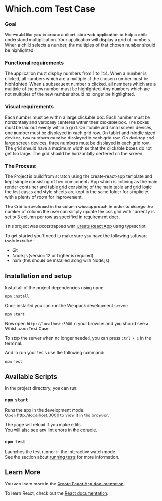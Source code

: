 # Which.com Test Case

### Goal
We would like you to create a client-side web application to help a child understand multiplication. Your application will display a grid of numbers. When a child selects a number, the multiples of that chosen number should be highlighted.

### Functional requirements
The application must display numbers from 1 to 144.
When a number is clicked, all numbers which are a multiple of the chosen number must be highlighted.
When a subsequent number is clicked, all numbers which are a multiple of the new number must be highlighted. Any numbers which are not multiples of the new number should no longer be highlighted.
### Visual requirements
Each number must be within a large clickable box.
Each number must be horizontally and vertically centered within their clickable box.
The boxes must be laid out evenly within a grid.
On mobile and small screen devices, one number must be displayed in each grid row.
On tablet and middle sized devices, two numbers must be displayed in each grid row.
On desktop and large screen devices, three numbers must be displayed in each grid row.
The grid should have a maximum width so that the clickable boxes do not get too large.
The grid should be horizontally centered on the screen.

### The Process:

The Project is build from scratch using the create-react-app template and kept simple consisting of two components App which is activing as the main render container and table grid consisting of the main table and grid logic the test cases and style sheets are kept in the same folder for simplicity. with a plenty of room for improvement.

The Grid is developed in the column wise approach in order to change the number of column the user can simply update the css grid with currently is set to 3 column per row as specified in requirement docs.

This project was bootstrapped with [Create React App](https://github.com/facebook/create-react-app) using typescript

To get started you'll need to make sure you have the following software tools installed:

- Git
- Node.js (version 12 or higher is required)
- npm (this should be installed along with Node.js)

## Installation and setup

Install all of the project dependencies using npm:

`npm install`

Once installed you can run the Webpack development server:

`npm start`

Now open `http://localhost:3000` in your browser and you should see a Which.com Test Case

To stop the server when no longer needed, you can press `ctrl + c` in the terminal.

And to run your tests use the following command:

`npm test`

## Available Scripts

In the project directory, you can run:

### `npm start`

Runs the app in the development mode.\
Open [http://localhost:3000](http://localhost:3000) to view it in the browser.

The page will reload if you make edits.\
You will also see any lint errors in the console.

### `npm test`

Launches the test runner in the interactive watch mode.\
See the section about [running tests](https://facebook.github.io/create-react-app/docs/running-tests) for more information.

## Learn More

You can learn more in the [Create React App documentation](https://facebook.github.io/create-react-app/docs/getting-started).

To learn React, check out the [React documentation](https://reactjs.org/).
